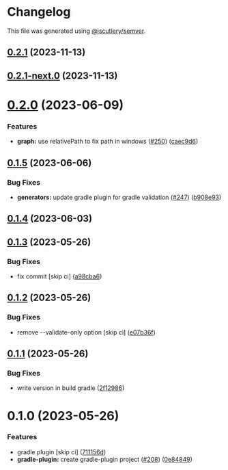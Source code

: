 # Changelog

This file was generated using [@jscutlery/semver](https://github.com/jscutlery/semver).

## [0.2.1](https://github.com/khalilou88/jnxplus/compare/gradle-plugin-0.2.0...gradle-plugin-0.2.1) (2023-11-13)



## [0.2.1-next.0](https://github.com/khalilou88/jnxplus/compare/gradle-plugin-0.2.0...gradle-plugin-0.2.1-next.0) (2023-11-13)



# [0.2.0](https://github.com/khalilou88/jnxplus/compare/gradle-plugin-0.1.5...gradle-plugin-0.2.0) (2023-06-09)

### Features

- **graph:** use relativePath to fix path in windows ([#250](https://github.com/khalilou88/jnxplus/issues/250)) ([caec9d6](https://github.com/khalilou88/jnxplus/commit/caec9d677f64a41d1b43008fb9e3e0f5cfc9690f))

## [0.1.5](https://github.com/khalilou88/jnxplus/compare/gradle-plugin-0.1.4...gradle-plugin-0.1.5) (2023-06-06)

### Bug Fixes

- **generators:** update gradle plugin for gradle validation ([#247](https://github.com/khalilou88/jnxplus/issues/247)) ([b908e93](https://github.com/khalilou88/jnxplus/commit/b908e93b58448f8a3ba71b4e2067e9e45f90b8fa))

## [0.1.4](https://github.com/khalilou88/jnxplus/compare/gradle-plugin-0.1.3...gradle-plugin-0.1.4) (2023-06-03)

## [0.1.3](https://github.com/khalilou88/jnxplus/compare/gradle-plugin-0.1.2...gradle-plugin-0.1.3) (2023-05-26)

### Bug Fixes

- fix commit [skip ci] ([a98cba6](https://github.com/khalilou88/jnxplus/commit/a98cba678d5b11ca3f74dc27eeb4ead818211768))

## [0.1.2](https://github.com/khalilou88/jnxplus/compare/gradle-plugin-0.1.1...gradle-plugin-0.1.2) (2023-05-26)

### Bug Fixes

- remove --validate-only option [skip ci] ([e07b36f](https://github.com/khalilou88/jnxplus/commit/e07b36f2635f7842534ff6598ba1b4e56343930e))

## [0.1.1](https://github.com/khalilou88/jnxplus/compare/gradle-plugin-0.1.0...gradle-plugin-0.1.1) (2023-05-26)

### Bug Fixes

- write version in build gradle ([2f12986](https://github.com/khalilou88/jnxplus/commit/2f129867d6fdd6f7984e895337cde7a121e462ca))

# 0.1.0 (2023-05-26)

### Features

- gradle plugin [skip ci] ([711156d](https://github.com/khalilou88/jnxplus/commit/711156df4d51838da39ccfe5181398048c3d5b4b))
- **gradle-plugin:** create gradle-plugin project ([#208](https://github.com/khalilou88/jnxplus/issues/208)) ([0e84849](https://github.com/khalilou88/jnxplus/commit/0e84849bc64e415465185f4b51176412f03438f1))
